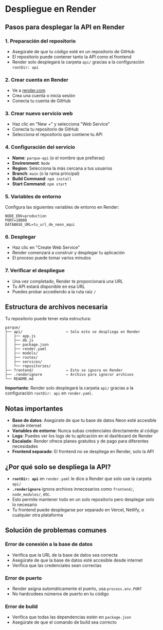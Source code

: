 # Despliegue en Render

## Pasos para desplegar la API en Render

### 1. Preparación del repositorio
- Asegúrate de que tu código esté en un repositorio de GitHub
- El repositorio puede contener tanto la API como el frontend
- Render solo desplegará la carpeta `api/` gracias a la configuración `rootDir: api`

### 2. Crear cuenta en Render
- Ve a [render.com](https://render.com)
- Crea una cuenta o inicia sesión
- Conecta tu cuenta de GitHub

### 3. Crear nuevo servicio web
- Haz clic en "New +" y selecciona "Web Service"
- Conecta tu repositorio de GitHub
- Selecciona el repositorio que contiene tu API

### 4. Configuración del servicio
- **Name**: `parque-api` (o el nombre que prefieras)
- **Environment**: `Node`
- **Region**: Selecciona la más cercana a tus usuarios
- **Branch**: `main` (o la rama principal)
- **Build Command**: `npm install`
- **Start Command**: `npm start`

### 5. Variables de entorno
Configura las siguientes variables de entorno en Render:

```
NODE_ENV=production
PORT=10000
DATABASE_URL=tu_url_de_neon_aqui
```

### 6. Desplegar
- Haz clic en "Create Web Service"
- Render comenzará a construir y desplegar tu aplicación
- El proceso puede tomar varios minutos

### 7. Verificar el despliegue
- Una vez completado, Render te proporcionará una URL
- Tu API estará disponible en esa URL
- Puedes probar accediendo a la ruta raíz `/`

## Estructura de archivos necesaria

Tu repositorio puede tener esta estructura:
```
parque/
├── api/                    ← Solo esto se despliega en Render
│   ├── app.js
│   ├── db.js
│   ├── package.json
│   ├── render.yaml
│   ├── models/
│   ├── routes/
│   ├── services/
│   └── repositories/
├── frontend/               ← Esto se ignora en Render
├── .renderignore           ← Archivo para ignorar archivos
└── README.md
```

**Importante**: Render solo desplegará la carpeta `api/` gracias a la configuración `rootDir: api` en `render.yaml`.

## Notas importantes

- **Base de datos**: Asegúrate de que tu base de datos Neon esté accesible desde internet
- **Variables de entorno**: Nunca subas credenciales directamente al código
- **Logs**: Puedes ver los logs de tu aplicación en el dashboard de Render
- **Escalado**: Render ofrece planes gratuitos y de pago para diferentes necesidades
- **Frontend separado**: El frontend no se despliega en Render, solo la API

## ¿Por qué solo se despliega la API?

- **`rootDir: api`** en `render.yaml` le dice a Render que solo use la carpeta `api/`
- **`.renderignore`** ignora archivos innecesarios como `frontend/`, `node_modules/`, etc.
- Esto permite mantener todo en un solo repositorio pero desplegar solo lo necesario
- Tu frontend puede desplegarse por separado en Vercel, Netlify, o cualquier otra plataforma

## Solución de problemas comunes

### Error de conexión a la base de datos
- Verifica que la URL de la base de datos sea correcta
- Asegúrate de que la base de datos esté accesible desde internet
- Verifica que las credenciales sean correctas

### Error de puerto
- Render asigna automáticamente el puerto, usa `process.env.PORT`
- No hardcodees números de puerto en tu código

### Error de build
- Verifica que todas las dependencias estén en `package.json`
- Asegúrate de que el comando de build sea correcto
